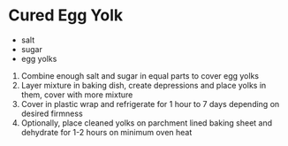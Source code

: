 # Cured Egg Yolk

* salt
* sugar
* egg yolks

1. Combine enough salt and sugar in equal parts to cover egg yolks
1. Layer mixture in baking dish, create depressions and place yolks in them, cover with more mixture
1. Cover in plastic wrap and refrigerate for 1 hour to 7 days depending on desired firmness
1. Optionally, place cleaned yolks on parchment lined baking sheet and dehydrate for 1-2 hours on minimum oven heat
